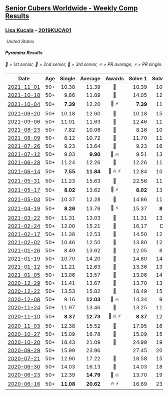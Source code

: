 <style>table {white-space: nowrap;}</style>
<link rel="stylesheet" type="text/css" href="/scw-comp/css/flags.css" />

## [Senior Cubers Worldwide - Weekly Comp Results](/scw-comp/results/)
### [Lisa Kucala](README.md) - [2019KUCA01](https://www.worldcubeassociation.org/persons/2019KUCA01?event=pyram)

<i class="flag flag-US" />&nbsp;United States

#### Pyraminx Results

<span style="white-space: nowrap;">🥇 = 1st senior</span>, <span style="white-space: nowrap;">🥈 = 2nd senior</span>, <span style="white-space: nowrap;">🥉 = 3rd senior</span>, <span style="white-space: nowrap;">🔥 = PR average</span>, <span style="white-space: nowrap;">⚡ = PR single</span>.

| Date | Age | Single | Average | Awards | Solve 1 | Solve 2 | Solve 3 | Solve 4 | Solve 5 | Video |
| :--: | :--: | --: | --: | :--: | --: | --: | --: | --: | --: | :-- |
| [2021-11-01](../../results/2021-11-01/pyram.md) | 50+ | 10.38 | 11.39 | 🥈 | 10.39 | 10.38 | 13.96 | 12.06 | 11.71 | [Desktop](https://www.facebook.com/events/337902458133818/permalink/343459354244795) / [Mobile](https://m.facebook.com/events/337902458133818?view=permalink&id=343459354244795) |
| [2021-10-18](../../results/2021-10-18/pyram.md) | 50+ | 9.86 | 11.89 | 🥈 | 14.05 | 12.18 | 12.90 | 9.86 | 10.59 | [Desktop](https://www.facebook.com/events/625257752191369/permalink/630954531621691) / [Mobile](https://m.facebook.com/events/625257752191369?view=permalink&id=630954531621691) |
| [2021-10-04](../../results/2021-10-04/pyram.md) | 50+ | **7.39** | 12.20 | 🥇 ⚡ | **7.39** | 11.93 | 12.23 | 12.43 | 12.49 | [Desktop](https://www.facebook.com/events/1205858816603137/permalink/1212317169290635) / [Mobile](https://m.facebook.com/events/1205858816603137?view=permalink&id=1212317169290635) |
| [2021-09-20](../../results/2021-09-20/pyram.md) | 50+ | 10.18 | 12.60 | 🥉 | 10.18 | 15.68 | 11.64 | 13.57 | 12.60 | [Desktop](https://www.facebook.com/events/374286267681717/permalink/383060256804318) / [Mobile](https://m.facebook.com/events/374286267681717?view=permalink&id=383060256804318) |
| [2021-09-06](../../results/2021-09-06/pyram.md) | 50+ | 11.01 | 11.63 | 🥈 | 12.46 | 11.03 | 12.16 | 11.71 | 11.01 | [Desktop](https://www.facebook.com/events/369922348122346/permalink/377348980713016) / [Mobile](https://m.facebook.com/events/369922348122346?view=permalink&id=377348980713016) |
| [2021-08-23](../../results/2021-08-23/pyram.md) | 50+ | 7.82 | 10.06 | 🥇 | 8.16 | 10.17 | 13.07 | 11.86 | 7.82 | [Desktop](https://www.facebook.com/events/540950593849891/permalink/548076276470656) / [Mobile](https://m.facebook.com/events/540950593849891?view=permalink&id=548076276470656) |
| [2021-08-09](../../results/2021-08-09/pyram.md) | 50+ | 8.12 | 10.72 | 🥇 | 11.70 | 11.54 | 9.38 | 8.12 | 11.24 | [Desktop](https://www.facebook.com/events/342027504219422/permalink/346690030419836) / [Mobile](https://m.facebook.com/events/342027504219422?view=permalink&id=346690030419836) |
| [2021-07-26](../../results/2021-07-26/pyram.md) | 50+ | 9.23 | 13.64 | 🥉 | 9.23 | 16.14 | 14.98 | 13.20 | 12.73 | [Desktop](https://www.facebook.com/events/5895704557137692/permalink/5960350984006382) / [Mobile](https://m.facebook.com/events/5895704557137692?view=permalink&id=5960350984006382) |
| [2021-07-12](../../results/2021-07-12/pyram.md) | 50+ | 9.03 | **9.90** | 🥇 🔥 | 9.51 | 13.06 | 9.17 | 11.02 | 9.03 | [Desktop](https://www.facebook.com/events/853178815336395/permalink/860035184650758) / [Mobile](https://m.facebook.com/events/853178815336395?view=permalink&id=860035184650758) |
| [2021-06-28](../../results/2021-06-28/pyram.md) | 50+ | 11.24 | 12.26 | 🥇 | 12.26 | 11.24 | 11.31 | 13.21 | 13.81 | [Desktop](https://www.facebook.com/events/2032757193542617/permalink/2040542692764067) / [Mobile](https://m.facebook.com/events/2032757193542617?view=permalink&id=2040542692764067) |
| [2021-06-14](../../results/2021-06-14/pyram.md) | 50+ | **7.55** | **11.84** | 🥇 🔥 ⚡ | 12.84 | 10.56 | 12.13 | 16.91 | **7.55** | [Desktop](https://www.facebook.com/events/154757253369245/permalink/160967319414905) / [Mobile](https://m.facebook.com/events/154757253369245?view=permalink&id=160967319414905) |
| [2021-05-31](../../results/2021-05-31/pyram.md) | 50+ | 11.23 | 15.63 | 🥉 | 22.56 | 11.82 | 11.23 | 14.51 | 20.56 | [Desktop](https://www.facebook.com/events/4232725036784843/permalink/4264539530270060) / [Mobile](https://m.facebook.com/events/4232725036784843?view=permalink&id=4264539530270060) |
| [2021-05-17](../../results/2021-05-17/pyram.md) | 50+ | **8.02** | 13.62 | 🥉 ⚡ | **8.02** | 13.88 | 14.78 | 12.86 | 14.11 | [Desktop](https://www.facebook.com/events/200054195285035/permalink/208521064438348) / [Mobile](https://m.facebook.com/events/200054195285035?view=permalink&id=208521064438348) |
| [2021-05-03](../../results/2021-05-03/pyram.md) | 50+ | 10.37 | 12.28 | 🥉 | 14.86 | 11.06 | 13.26 | 12.52 | 10.37 | [Desktop](https://www.facebook.com/events/1091923434665777/permalink/1096936637497790) / [Mobile](https://m.facebook.com/events/1091923434665777?view=permalink&id=1096936637497790) |
| [2021-04-19](../../results/2021-04-19/pyram.md) | 50+ | **8.26** | 13.76 | 🥈 ⚡ | 15.37 | **8.26** | 10.27 | 15.64 | 20.46 | [Desktop](https://www.facebook.com/events/455121419077355/permalink/462902828299214) / [Mobile](https://m.facebook.com/events/455121419077355?view=permalink&id=462902828299214) |
| [2021-03-22](../../results/2021-03-22/pyram.md) | 50+ | 11.31 | 13.03 | 🥉 | 11.31 | 13.73 | 12.00 | 14.59 | 13.36 | [Desktop](https://www.facebook.com/events/893368394782856/permalink/897027897750239) / [Mobile](https://m.facebook.com/events/893368394782856?view=permalink&id=897027897750239) |
| [2021-02-24](../../results/2021-02-24/pyram.md) | 50+ | 12.00 | 15.21 | 🥉 | 16.17 | DNF | 14.57 | 12.00 | 14.90 | [Desktop](https://www.facebook.com/events/699856724029067/permalink/706260696722003) / [Mobile](https://m.facebook.com/events/699856724029067?view=permalink&id=706260696722003) |
| [2021-02-17](../../results/2021-02-17/pyram.md) | 50+ | 11.38 | 12.53 | 🥈 | 14.50 | 12.36 | 11.38 | 12.71 | 12.51 | [Desktop](https://www.facebook.com/events/1168738433581570/permalink/1170886026700144) / [Mobile](https://m.facebook.com/events/1168738433581570?view=permalink&id=1170886026700144) |
| [2021-02-02](../../results/2021-02-02/pyram.md) | 50+ | 10.46 | 12.50 | 🥈 | 13.80 | 12.38 | 10.46 | 11.31 | 25.00 | [Desktop](https://www.facebook.com/events/706077650319450/permalink/709788373281711) / [Mobile](https://m.facebook.com/events/706077650319450?view=permalink&id=709788373281711) |
| [2021-01-26](../../results/2021-01-26/pyram.md) | 50+ | 8.49 | 13.62 | 🥉 | 12.05 | 8.49 | 16.74 | 15.02 | 13.78 | [Desktop](https://www.facebook.com/events/1092517657841225/permalink/1096987997394191) / [Mobile](https://m.facebook.com/events/1092517657841225?view=permalink&id=1096987997394191) |
| [2021-01-19](../../results/2021-01-19/pyram.md) | 50+ | 10.70 | 14.20 | 🥉 | 14.80 | 14.72 | 13.07 | 10.70 | 18.00 | [Desktop](https://www.facebook.com/events/4019154624783622/permalink/4033064543392630) / [Mobile](https://m.facebook.com/events/4019154624783622?view=permalink&id=4033064543392630) |
| [2021-01-12](../../results/2021-01-12/pyram.md) | 50+ | 11.21 | 12.63 | 🥉 | 13.36 | 13.88 | 11.21 | 12.30 | 12.23 | [Desktop](https://www.facebook.com/events/430051568136756/permalink/437663414042238) / [Mobile](https://m.facebook.com/events/430051568136756?view=permalink&id=437663414042238) |
| [2021-01-05](../../results/2021-01-05/pyram.md) | 50+ | 13.06 | 13.57 | 🥉 | 13.06 | 14.49 | 14.20 | 13.30 | 13.20 | [Desktop](https://www.facebook.com/events/430051568136756/permalink/434252777716635) / [Mobile](https://m.facebook.com/events/430051568136756?view=permalink&id=434252777716635) |
| [2020-12-29](../../results/2020-12-29/pyram.md) | 50+ | 11.41 | 13.67 | 🥉 | 13.70 | 13.18 | 11.41 | 15.22 | 14.12 | [Desktop](https://www.facebook.com/events/386974942389757/permalink/390514062035845) / [Mobile](https://m.facebook.com/events/386974942389757?view=permalink&id=390514062035845) |
| [2020-12-22](../../results/2020-12-22/pyram.md) | 50+ | 13.53 | 15.82 | 🥉 | 18.49 | 15.28 | 17.23 | 14.96 | 13.53 | [Desktop](https://www.facebook.com/events/415132489930417/permalink/419968569446809) / [Mobile](https://m.facebook.com/events/415132489930417?view=permalink&id=419968569446809) |
| [2020-12-08](../../results/2020-12-08/pyram.md) | 50+ | 9.16 | **12.03** | 🥉 🔥 | 14.34 | 9.16 | 12.14 | 12.00 | 11.94 | [Desktop](https://www.facebook.com/events/728219131442079/permalink/731578434439482) / [Mobile](https://m.facebook.com/events/728219131442079?view=permalink&id=731578434439482) |
| [2020-11-24](../../results/2020-11-24/pyram.md) | 50+ | 11.97 | 13.46 | 🥉 | 13.25 | 11.97 | 13.51 | 13.62 | 17.58 | [Desktop](https://www.facebook.com/events/422848532078775/permalink/426213585075603) / [Mobile](https://m.facebook.com/events/422848532078775?view=permalink&id=426213585075603) |
| [2020-11-10](../../results/2020-11-10/pyram.md) | 50+ | **8.37** | **12.73** | 🥉 🔥 ⚡ | **8.37** | 12.33 | 11.56 | 20.39 | 14.29 | [Desktop](https://www.facebook.com/events/758374458225984/permalink/763052824424814) / [Mobile](https://m.facebook.com/events/758374458225984?view=permalink&id=763052824424814) |
| [2020-11-03](../../results/2020-11-03/pyram.md) | 50+ | 12.38 | 15.52 | 🥉 | 17.95 | 16.71 | 14.88 | 14.97 | 12.38 | [Desktop](https://www.facebook.com/events/406412140373592/permalink/411118319902974) / [Mobile](https://m.facebook.com/events/406412140373592?view=permalink&id=411118319902974) |
| [2020-10-27](../../results/2020-10-27/pyram.md) | 50+ | 15.09 | 16.78 | 🥉 | 15.09 | 15.39 | 19.42 | 22.06 | 15.54 | [Desktop](https://www.facebook.com/events/3728096903891317/permalink/3748242581876749) / [Mobile](https://m.facebook.com/events/3728096903891317?view=permalink&id=3748242581876749) |
| [2020-10-20](../../results/2020-10-20/pyram.md) | 50+ | 18.43 | 21.09 | 🥉 | 24.99 | 19.03 | 1:01.28 | 18.43 | 19.26 | [Desktop](https://www.facebook.com/events/3475733505840328/permalink/3489939424419736) / [Mobile](https://m.facebook.com/events/3475733505840328?view=permalink&id=3489939424419736) |
| [2020-09-29](../../results/2020-09-29/pyram.md) | 50+ | 15.99 | 23.96 |  | 27.45 | 20.55 | 15.99 | 23.87 | 30.20 | [Desktop](https://www.facebook.com/events/318437286122261/permalink/323591918940131) / [Mobile](https://m.facebook.com/events/318437286122261?view=permalink&id=323591918940131) |
| [2020-07-21](../../results/2020-07-21/pyram.md) | 50+ | 12.90 | 17.22 | 🥉 | 18.58 | 15.61 | 12.90 | 38.09 | 17.46 | [Desktop](https://www.facebook.com/events/560843031255896/permalink/563902300949969) / [Mobile](https://m.facebook.com/events/560843031255896?view=permalink&id=563902300949969) |
| [2020-06-30](../../results/2020-06-30/pyram.md) | 50+ | 14.03 | 16.13 | 🥉 | 14.03 | 18.00 | 21.37 | 15.84 | 14.54 | [Desktop](https://www.facebook.com/events/1716512181834525/permalink/1723076134511463) / [Mobile](https://m.facebook.com/events/1716512181834525?view=permalink&id=1723076134511463) |
| [2020-06-23](../../results/2020-06-23/pyram.md) | 50+ | 12.39 | **14.79** | 🥉 🔥 | 13.70 | 19.42 | 17.20 | 12.39 | 13.48 | [Desktop](https://www.facebook.com/events/1618516681636159/permalink/1624302671057560) / [Mobile](https://m.facebook.com/events/1618516681636159?view=permalink&id=1624302671057560) |
| [2020-06-16](../../results/2020-06-16/pyram.md) | 50+ | **11.08** | **20.62** | 🔥 ⚡ | 16.69 | 23.21 | 21.95 | **11.08** | 1:11.83 | [Desktop](https://www.facebook.com/events/296087658445428/permalink/300269538027240) / [Mobile](https://m.facebook.com/events/296087658445428?view=permalink&id=300269538027240) |


<!-- Global site tag (gtag.js) - Google Analytics -->
<script async src="https://www.googletagmanager.com/gtag/js?id=UA-86348435-3"></script>
<script>window.dataLayer = window.dataLayer || []; function gtag() {dataLayer.push(arguments);} gtag('js', new Date()); gtag('config', 'UA-86348435-3');</script>

